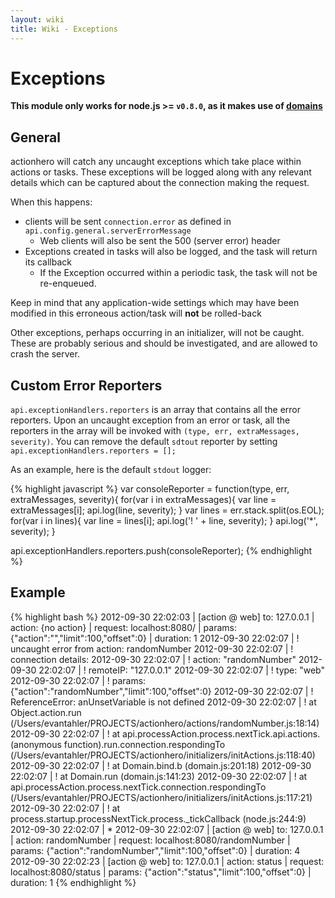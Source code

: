 ```yaml
---
layout: wiki
title: Wiki - Exceptions
---
```


# Exceptions

**This module only works for node.js >= `v0.8.0`, as it makes use of [domains](http://nodejs.org/api/domain.html)**

## General

actionhero will catch any uncaught exceptions which take place within actions or tasks.  These exceptions will be logged along with any relevant details which can be captured about the connection making the request.

When this happens:

- clients will be sent `connection.error` as defined in `api.config.general.serverErrorMessage`
  - Web clients will also be sent the 500 (server error) header 
- Exceptions created in tasks will also be logged, and the task will return its callback
  - If the Exception occurred within a periodic task, the task will not be re-enqueued.

Keep in mind that any application-wide settings which may have been modified in this erroneous action/task will **not** be rolled-back

Other exceptions, perhaps occurring in an initializer, will not be caught.  These are probably serious and should be investigated, and are allowed to crash the server.

## Custom Error Reporters

`api.exceptionHandlers.reporters` is an array that contains all the error reporters.  Upon an uncaught exception from an error or task, all the reporters in the array will be invoked with `(type, err, extraMessages, severity)`.  You can remove the default `sdtout` reporter by setting `api.exceptionHandlers.reporters = [];`

As an example, here is the default `stdout` logger:

{% highlight javascript %}
var consoleReporter = function(type, err, extraMessages, severity){
  for(var i in extraMessages){
    var line = extraMessages[i];
    api.log(line, severity);
  }
  var lines = err.stack.split(os.EOL);
  for(var i in lines){
    var line = lines[i];
    api.log('! ' + line, severity);
  }
  api.log('*', severity);
}

api.exceptionHandlers.reporters.push(consoleReporter);
{% endhighlight %}

## Example

{% highlight bash %}
2012-09-30 22:02:03 | [action @ web] to: 127.0.0.1 | action: {no action} | request: localhost:8080/ | params: {"action":"","limit":100,"offset":0} | duration: 1
2012-09-30 22:02:07 | ! uncaught error from action: randomNumber
2012-09-30 22:02:07 | ! connection details:
2012-09-30 22:02:07 | !     action: "randomNumber"
2012-09-30 22:02:07 | !     remoteIP: "127.0.0.1"
2012-09-30 22:02:07 | !     type: "web"
2012-09-30 22:02:07 | !     params: {"action":"randomNumber","limit":100,"offset":0}
2012-09-30 22:02:07 | ! ReferenceError: anUnsetVariable is not defined
2012-09-30 22:02:07 | !     at Object.action.run (/Users/evantahler/PROJECTS/actionhero/actions/randomNumber.js:18:14)
2012-09-30 22:02:07 | !     at api.processAction.process.nextTick.api.actions.(anonymous function).run.connection.respondingTo (/Users/evantahler/PROJECTS/actionhero/initializers/initActions.js:118:40)
2012-09-30 22:02:07 | !     at Domain.bind.b (domain.js:201:18)
2012-09-30 22:02:07 | !     at Domain.run (domain.js:141:23)
2012-09-30 22:02:07 | !     at api.processAction.process.nextTick.connection.respondingTo (/Users/evantahler/PROJECTS/actionhero/initializers/initActions.js:117:21)
2012-09-30 22:02:07 | !     at process.startup.processNextTick.process._tickCallback (node.js:244:9)
2012-09-30 22:02:07 | *
2012-09-30 22:02:07 | [action @ web] to: 127.0.0.1 | action: randomNumber | request: localhost:8080/randomNumber | params: {"action":"randomNumber","limit":100,"offset":0} | duration: 4
2012-09-30 22:02:23 | [action @ web] to: 127.0.0.1 | action: status | request: localhost:8080/status | params: {"action":"status","limit":100,"offset":0} | duration: 1
{% endhighlight %}
